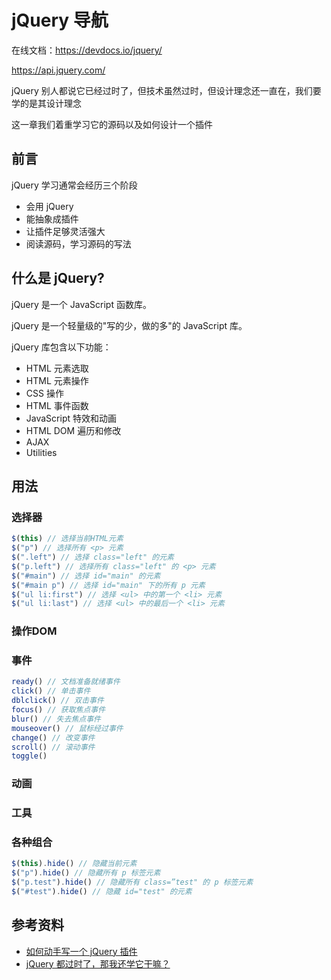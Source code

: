 # jQuery 导航



在线文档：https://devdocs.io/jquery/

https://api.jquery.com/

jQuery 别人都说它已经过时了，但技术虽然过时，但设计理念还一直在，我们要学的是其设计理念

这一章我们着重学习它的源码以及如何设计一个插件

## 前言

jQuery 学习通常会经历三个阶段

-   会用 jQuery
-   能抽象成插件
-   让插件足够灵活强大
-   阅读源码，学习源码的写法



## 什么是 jQuery?

jQuery 是一个 JavaScript 函数库。

jQuery 是一个轻量级的"写的少，做的多"的 JavaScript 库。

jQuery 库包含以下功能：

- HTML 元素选取
- HTML 元素操作
- CSS 操作
- HTML 事件函数
- JavaScript 特效和动画
- HTML DOM 遍历和修改
- AJAX
- Utilities



## 用法

### 选择器

```javascript
$(this) // 选择当前HTML元素
$("p") // 选择所有 <p> 元素
$(".left") // 选择 class="left" 的元素
$("p.left") // 选择所有 class="left" 的 <p> 元素
$("#main") // 选择 id="main" 的元素
$("#main p") // 选择 id="main" 下的所有 p 元素
$("ul li:first") // 选择 <ul> 中的第一个 <li> 元素
$("ul li:last") // 选择 <ul> 中的最后一个 <li> 元素
```

### 操作DOM



### 事件

```javascript
ready() // 文档准备就绪事件
click() // 单击事件
dblclick() // 双击事件
focus() // 获取焦点事件
blur() // 失去焦点事件
mouseover() // 鼠标经过事件
change() // 改变事件
scroll() // 滚动事件
toggle()
```



### 动画



### 工具





### 各种组合

```javascript
$(this).hide() // 隐藏当前元素
$("p").hide() // 隐藏所有 p 标签元素
$("p.test").hide() // 隐藏所有 class=”test" 的 p 标签元素
$("#test").hide() // 隐藏 id="test" 的元素
```













## 参考资料

-   [如何动手写一个 jQuery 插件](http://i5ting.github.io/How-to-write-jQuery-plugin/build/jquery.plugin.html#1)
-   [jQuery 都过时了，那我还学它干嘛？](https://fangyinghang.com/why-still-jquery/)
